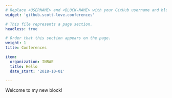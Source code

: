 ```yaml
---
# Replace <USERNAME> and <BLOCK-NAME> with your GitHub username and block name, respectively.
widget: 'github.scott-love.conferences'

# This file represents a page section.
headless: true

# Order that this section appears on the page.
weight: 1
title: Conferences

item:
  organization: INRAE
  title: Hello
  date_start: '2018-10-01'

---
```


Welcome to my new block!